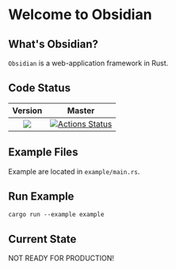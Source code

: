 # Welcome to Obsidian

## What's Obsidian?

`Obsidian` is a web-application framework in Rust.

## Code Status

|                                    **Version**                                     |                                                                     **Master**                                                                      |
| :--------------------------------------------------------------------------------: | :-------------------------------------------------------------------------------------------------------------------------------------------------: |
| [![](http://meritbadge.herokuapp.com/obsidian)](https://crates.io/crates/obsidian) | [![Actions Status](https://github.com/obsidian-rs/obsidian/workflows/Obsidian%20Action/badge.svg)](https://github.com/obsidian-rs/obsidian/actions) |

## Example Files

Example are located in `example/main.rs`.

## Run Example

```
cargo run --example example
```

## Current State

NOT READY FOR PRODUCTION!
